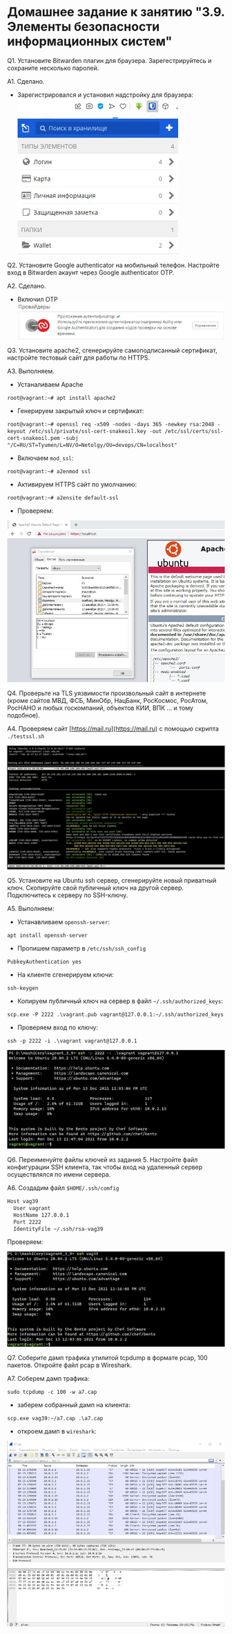 # Домашнее задание к занятию "3.9. Элементы безопасности информационных систем"

Q1. Установите Bitwarden плагин для браузера. Зарегестрируйтесь и сохраните несколько паролей.

A1. Сделано.
- Зарегистрировался и установил надстройку для браузера:
![.](img/img1.jpg)

Q2. Установите Google authenticator на мобильный телефон. Настройте вход в Bitwarden акаунт через Google authenticator OTP.

A2. Сделано.
- Включил ОТР
![.](img/img2.jpg)

Q3. Установите apache2, сгенерируйте самоподписанный сертификат, настройте тестовый сайт для работы по HTTPS.

A3. Выполняем.
- Устаналиваем Apache
````
root@vagrant:~# apt install apache2
````
- Генерируем закрытый ключ и сертификат:
````
root@vagrant:~# openssl req -x509 -nodes -days 365 -newkey rsa:2048 -keyout /etc/ssl/private/ssl-cert-snakeoil.key -out /etc/ssl/certs/ssl-cert-snakeoil.pem -subj "/C=RU/ST=Tyumen/L=NV/O=Netolgy/OU=devops/CN=localhost"
````
- Включаем `mod_ssl`:
````
root@vagrant:~# a2enmod ssl
````
- Активируем HTTPS сайт по умолчанию:
````
root@vagrant:~# a2ensite default-ssl
````
- Проверяем:

![.](img/img3.jpg)

Q4. Проверьте на TLS уязвимости произвольный сайт в интернете (кроме сайтов МВД, ФСБ, МинОбр, НацБанк, РосКосмос, РосАтом, РосНАНО и любых госкомпаний, объектов КИИ, ВПК ... и тому подобное).

A4. Проверяем сайт [https://mail.ru](https://mail.ru) с помощью скрипта `./testssl.sh`

![.](img/img4.jpg)

Q5. Установите на Ubuntu ssh сервер, сгенерируйте новый приватный ключ. Скопируйте свой публичный ключ на другой сервер. Подключитесь к серверу по SSH-ключу.

A5. Выполняем: 

- Устанавливаем `openssh-server`:
````
apt install openssh-server
````
- Пропишем параметр в `/etc/ssh/ssh_config` 
````
PubkeyAuthentication yes
````
- На клиенте сгенерируем ключи:
````
ssh-keygen
````
- Копируем публичный ключ на сервер в файл `~/.ssh/authorized_keys`:
````
scp.exe -P 2222 .\vagrant.pub vagrant@127.0.0.1:~/.ssh/authorized_keys
````
- Проверяем вход по ключу:
````
ssh -p 2222 -i .\vagrant vagrant@127.0.0.1
````
![.](img/img5.jpg)
 
Q6. Переименуйте файлы ключей из задания 5. Настройте файл конфигурации SSH клиента, так чтобы вход на удаленный сервер осуществлялся по имени сервера.

A6. Создадим файл `$HOME/.ssh/comfig`
````
Host vag39
  User vagrant
  HostName 127.0.0.1
  Port 2222
  IdentityFile ~/.ssh/rsa-vag39
````

Проверяем:

![.](img/img6.jpg)

Q7. Соберите дамп трафика утилитой tcpdump в формате pcap, 100 пакетов. Откройте файл pcap в Wireshark.

A7. Соберем дамп трафика:
````
sudo tcpdump -c 100 -w a7.cap
````
- заберем собранный дамп на клиента:
````
scp.exe vag39:~/a7.cap .\a7.cap
````
- откроем дамп в `wireshark`:

![.](img/img7.jpg)